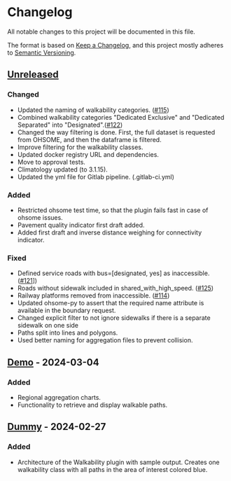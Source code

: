# Changelog

All notable changes to this project will be documented in this file.

The format is based on [Keep a Changelog](https://keepachangelog.com/en/1.0.0/),
and this project mostly adheres to [Semantic Versioning](https://semver.org/spec/v2.0.0.html).

## [Unreleased](https://gitlab.heigit.org/climate-action/plugins/walkability/-/compare/demo...main?from_project_id=840&straight=false)

### Changed
- Updated the naming of walkability categories. ([#115](https://gitlab.heigit.org/climate-action/plugins/walkability/-/issues/115))
- Combined walkability categories "Dedicated Exclusive" and "Dedicated Separated" into "Designated".([#122](https://gitlab.heigit.org/climate-action/plugins/walkability/-/issues/122))
- Changed the way filtering is done. First, the full dataset is requested from OHSOME, and then the dataframe is filtered.
- Improve filtering for the walkability classes.
- Updated docker registry URL and dependencies.
- Move to approval tests.
- Climatology updated (to 3.1.15).
- Updated the yml file for Gitlab pipeline. (.gitlab-ci.yml)

### Added
- Restricted ohsome test time, so that the plugin fails fast in case of ohsome issues.
- Pavement quality indicator first draft added.
- Added first draft and inverse distance weighing for connectivity indicator.

### Fixed
- Defined service roads with bus=[designated, yes] as inaccessible. ([#121](https://gitlab.heigit.org/climate-action/plugins/walkability/-/issues/121)])
- Roads without sidewalk included in shared_with_high_speed. ([#125](https://gitlab.heigit.org/climate-action/plugins/walkability/-/issues/125))
- Railway platforms removed from inaccessible. ([#114](https://gitlab.heigit.org/climate-action/plugins/walkability/-/issues/114))
- Updated ohsome-py to assert that the required name attribute is available in the boundary request.
- Changed explicit filter to not ignore sidewalks if there is a separate sidewalk on one side
- Paths split into lines and polygons.
- Used better naming for aggregation files to prevent collision.

## [Demo](https://gitlab.heigit.org/climate-action/plugins/walkability/-/releases) - 2024-03-04

### Added
- Regional aggregation charts.
- Functionality to retrieve and display walkable paths.

## [Dummy](https://gitlab.heigit.org/climate-action/plugins/walkability/-/releases) - 2024-02-27

### Added
- Architecture of the Walkability plugin with sample output. Creates one walkability class with all paths in the area of interest colored blue.
